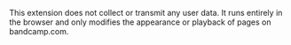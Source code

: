 This extension does not collect or transmit any user data. It runs entirely in the browser and only modifies the appearance or playback of pages on bandcamp.com.
